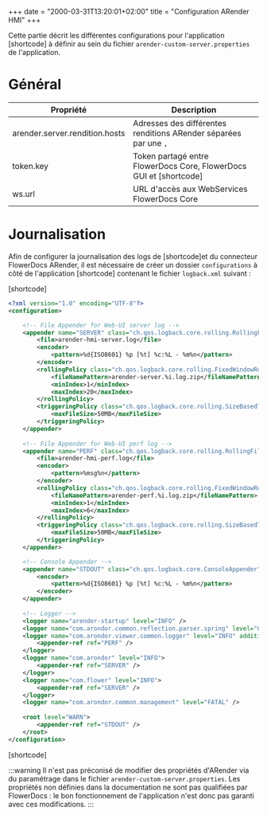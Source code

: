 +++
date = "2000-03-31T13:20:01+02:00"
title = "Configuration ARender HMI"
+++

Cette partie décrit les différentes configurations pour l'application [shortcode] à définir au sein du fichier `arender-custom-server.properties` de l'application.

# Général

|Propriété					    |Description																|
|-------------------------------|---------------------------------------------------------------------------|
|arender.server.rendition.hosts	|Adresses des différentes renditions ARender séparées par une ``,``			|
|token.key					    |Token partagé entre FlowerDocs Core, FlowerDocs GUI et  [shortcode]		|
|ws.url						    |URL d'accès aux WebServices FlowerDocs Core									|

# Journalisation

Afin de configurer la journalisation des logs de [shortcode]et du connecteur FlowerDocs ARender, il est nécessaire de créer un dossier `configurations` à côté de l'application [shortcode] contenant le fichier `logback.xml` suivant : 

[shortcode]
```xml 
<?xml version="1.0" encoding="UTF-8"?>
<configuration>

    <!-- File Appender for Web-UI server log -->
    <appender name="SERVER" class="ch.qos.logback.core.rolling.RollingFileAppender">
        <file>arender-hmi-server.log</file>
        <encoder>
            <pattern>%d{ISO8601} %p [%t] %c:%L - %m%n</pattern>
        </encoder>
        <rollingPolicy class="ch.qos.logback.core.rolling.FixedWindowRollingPolicy">
            <fileNamePattern>arender-server.%i.log.zip</fileNamePattern>
            <minIndex>1</minIndex>
            <maxIndex>20</maxIndex>
        </rollingPolicy>
        <triggeringPolicy class="ch.qos.logback.core.rolling.SizeBasedTriggeringPolicy">
            <maxFileSize>50MB</maxFileSize>
        </triggeringPolicy>
    </appender>
    
    <!-- File Appender for Web-UI perf log -->
    <appender name="PERF" class="ch.qos.logback.core.rolling.RollingFileAppender">
        <file>arender-hmi-perf.log</file>
        <encoder>
            <pattern>%msg%n</pattern>
        </encoder>
        <rollingPolicy class="ch.qos.logback.core.rolling.FixedWindowRollingPolicy">
            <fileNamePattern>arender-perf.%i.log.zip</fileNamePattern>
            <minIndex>1</minIndex>
            <maxIndex>6</maxIndex>
        </rollingPolicy>
        <triggeringPolicy class="ch.qos.logback.core.rolling.SizeBasedTriggeringPolicy">
            <maxFileSize>50MB</maxFileSize>
        </triggeringPolicy>
    </appender>

    <!-- Console Appender -->
    <appender name="STDOUT" class="ch.qos.logback.core.ConsoleAppender">
        <encoder>
            <pattern>%d{ISO8601} %p [%t] %c:%L - %m%n</pattern>
        </encoder>
    </appender>
    
    <!-- Logger -->
    <logger name="arender-startup" level="INFO" />
    <logger name="com.arondor.common.reflection.parser.spring" level="OFF"/>
    <logger name="com.arondor.viewer.common.logger" level="INFO" additivity="false">
        <appender-ref ref="PERF" />
    </logger>
    <logger name="com.arondor" level="INFO">
    	<appender-ref ref="SERVER" />
    </logger>
    <logger name="com.flower" level="INFO">
    	<appender-ref ref="SERVER" />
    </logger>
    <logger name="com.arondor.common.management" level="FATAL" />
    
    <root level="WARN">
        <appender-ref ref="STDOUT" />
    </root>
</configuration>
```
[shortcode]

:::warning
Il n'est pas préconisé de modifier des propriétés d'ARender via du paramétrage dans le fichier `arender-custom-server.properties`. Les propriétés non définies dans la documentation ne sont pas qualifiées par FlowerDocs : le bon fonctionnement de l'application n'est donc pas garanti avec ces modifications.
:::